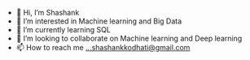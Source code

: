 - 👋 Hi, I’m Shashank
- 👀 I’m interested in Machine learning and Big Data
- 🌱 I’m currently learning SQL
- 💞️ I’m looking to collaborate on Machine learning and Deep learning
- 📫 How to reach me ...shashankkodhati@gmail.com

<!---
shashank-kodhati-ml/shashank-kodhati-ml is a ✨ special ✨ repository because its `README.md` (this file) appears on your GitHub profile.
You can click the Preview link to take a look at your changes.
--->
